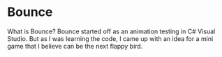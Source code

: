 # Bounce
What is Bounce? Bounce started off as an animation testing in C# Visual Studio. But as I was learning the code, I came up with an idea for a mini game that I believe can be the next flappy bird.
